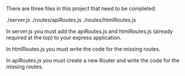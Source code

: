There are three files in this project that need to be completed:

./server.js
./routes/apiRoutes.js
./routes/htmlRoutes.js

In server.js you must add the apiRoutes.js and htmlRoutes.js (already required at the top) to your express application.

In htmlRoutes.js you must write the code for the missing routes.

In apiRoutes.js you must create a new Router and write the code for the missing routes.